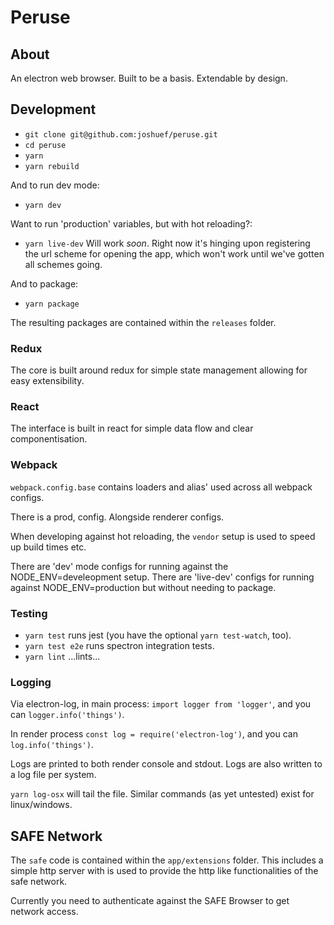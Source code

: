 # Peruse

## About 
An electron web browser. Built to be a basis. Extendable by design.

## Development

- `git clone git@github.com:joshuef/peruse.git`
- `cd peruse`
- `yarn`
- `yarn rebuild`

And to run dev mode:
- `yarn dev`

Want to run 'production' variables, but with hot reloading?:
- `yarn live-dev` Will work _soon_. Right now it's hinging upon registering the 
url scheme for opening the app, which won't work until we've gotten all schemes going.

And to package:
- `yarn package`

The resulting packages are contained within the `releases` folder.

### Redux

The core is built around redux for simple state management allowing for easy
extensibility.

### React

The interface is built in react for simple data flow and clear componentisation.


### Webpack 

`webpack.config.base` contains loaders and alias' used across all webpack configs.

There is a prod, config. Alongside renderer configs. 

When developing against hot reloading, the `vendor` setup is used to speed up build times etc.

There are 'dev' mode configs for running against the NODE_ENV=develeopment setup.
There are 'live-dev' configs for running against NODE_ENV=production but without needing to package.

### Testing

- `yarn test` runs jest (you have the optional `yarn test-watch`, too).
- `yarn test e2e` runs spectron integration tests.
- `yarn lint` ...lints...

### Logging

Via electron-log, in main process: `import logger from 'logger'`, and you can `logger.info('things')`.

In render process `const log = require('electron-log')`, and you can `log.info('things')`.

Logs are printed to both render console and stdout. Logs are also written to a log file per system.

`yarn log-osx` will tail the file. Similar commands (as yet untested) exist for linux/windows.


## SAFE Network

The `safe` code is contained within the `app/extensions` folder. This includes
a simple http server with is used to provide the http like functionalities of the safe network.

Currently you need to authenticate against the SAFE Browser to get network access.
